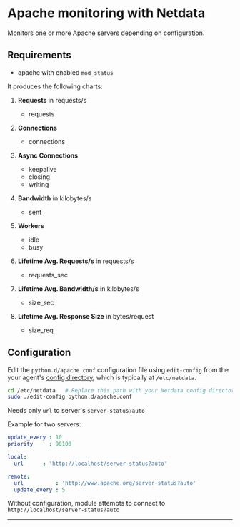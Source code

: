 # Apache monitoring with Netdata

Monitors one or more Apache servers depending on configuration.

## Requirements

-   apache with enabled `mod_status`

It produces the following charts:

1.  **Requests** in requests/s

    -   requests

2.  **Connections**

    -   connections

3.  **Async Connections**

    -   keepalive
    -   closing
    -   writing

4.  **Bandwidth** in kilobytes/s

    -   sent

5.  **Workers**

    -   idle
    -   busy

6.  **Lifetime Avg. Requests/s** in requests/s

    -   requests_sec

7.  **Lifetime Avg. Bandwidth/s** in kilobytes/s

    -   size_sec

8.  **Lifetime Avg. Response Size** in bytes/request

    -   size_req

## Configuration

Edit the `python.d/apache.conf` configuration file using `edit-config` from the your agent's [config
directory](../../../docs/step-by-step/step-04.md#find-your-netdataconf-file), which is typically at `/etc/netdata`.

```bash
cd /etc/netdata   # Replace this path with your Netdata config directory, if different
sudo ./edit-config python.d/apache.conf
```

Needs only `url` to server's `server-status?auto`

Example for two servers:

```yaml
update_every : 10
priority     : 90100

local:
  url      : 'http://localhost/server-status?auto'

remote:
  url          : 'http://www.apache.org/server-status?auto'
  update_every : 5
```

Without configuration, module attempts to connect to `http://localhost/server-status?auto`

---

